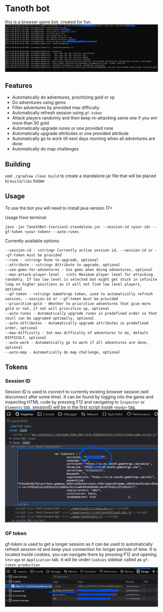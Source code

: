 # Tanoth bot

this is a browser game bot, created for fun.
![usage](images/usage.png)

## Features

- Automatically do adventures, prioritizing gold or xp
- Do adventures using gems
- Filter adventures by provided max difficulty
- Automatically refresh session using `gf-token`
- Attack players randomly and then keep re-attacking same one if you win more than 50 gold
- Automatically upgrade runes or one provided rune
- Automatically upgrade attributes or one provided attribute
- Automatically go to work till next days morning when all adventures are done
- Automatically do map challenges

## Building

use `./gradlew clean build` to create a standalone jar file that will be placed to `build/libs` folder

## Usage

To use the bot you will need to install java version 17+

Usage from terminal:

```
java -jar TanothBot-{version}-standalone.jar --session-id <your-id> --gf-token <your-token> --auto-runes
```

Currently available options:

```
--session-id - <string> Currently active session id, --session-id or --gf-token must be provided
--rune - <string> Rune to upgrade, optional
--attribute - <string> Attribute to upgrade, optional
--use-gems-for-adventures - Use gems when doing adventures, optional
--max-attack-player-level - <int> Maximum player level for attacking randomly. If too low level is selected bot might get stuck in infinite loop on higher positions as it will not find low level players, optional
--gf-token - <string> GameForge token, used to automatically refresh session, --session-id or --gf-token must be provided
--prioritize-gold - Whether to prioritize adventures that give more gold or not, if not will prioritize xp, optional
--auto-runes - Automatically upgrade runes in predefined order so that skull can be upgraded optimally, optional
--auto-attributes - Automatically upgrade attributes in predefined order, optional
--max-difficulty - Set max difficulty of adventures to do, default DIFFICULT, optional
--auto-work - Automatically go to work if all adventures are done, optional
--auto-map - Automatically do map challenge, optional
```

## Tokens

### Session ID

Session ID is used to connect to currently existing browser session (will disconnect after some time). It can be found
by logging into the game and inspecting HTML code by pressing F12 and navigating to `Inspector`
or `Elements` tab. sessionID will be in the first script inside `<body>` tag.
![session_id_location](images/session_id_location.png)

### GF token

gf-token is used to get a longer session as it can be used to automatically refresh session-id and keep your connection
for longer periods of time. It is located inside cookies, you can navigate there by pressing F12 and opening `Storage`
or `Application` tab. It will be under `Cookies` sidebar called as `gf-token-production`
![gf_token_location](images/gf_token_location.png)
